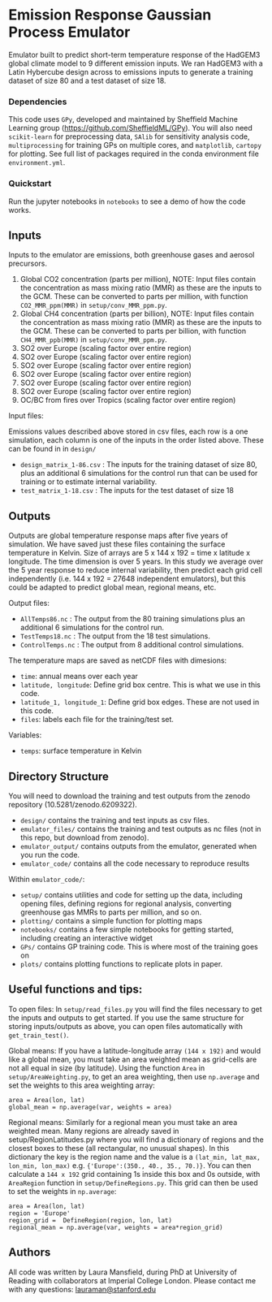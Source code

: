 # Emission Response Gaussian Process Emulator
Emulator built to predict short-term temperature response of the HadGEM3 global climate model to 9 different emission inputs. 
We ran HadGEM3 with a Latin Hybercube design across to emissions inputs to generate a training dataset of size 80 and a test dataset of size 18.

### Dependencies
This code uses `GPy`, developed and maintained by Sheffield Machine Learning group (https://github.com/SheffieldML/GPy). You will also need `scikit-learn` for preprocessing data, `SAlib` for sensitivity analysis code, `multiprocessing` for training GPs on multiple cores, and `matplotlib`, `cartopy` for plotting. See full list of packages required in the conda environment file `environment.yml`.

### Quickstart
Run the jupyter notebooks in `notebooks` to see a demo of how the code works.

## Inputs
Inputs to the emulator are emissions, both greenhouse gases and aerosol precursors.
1. Global CO2 concentration (parts per million), NOTE: Input files contain the concentration as mass mixing ratio (MMR) as these are the inputs to the GCM. These can be converted to parts per million, with function `CO2_MMR_ppm(MMR)` in `setup/conv_MMR_ppm.py`.
2. Global CH4 concentration (parts per billion), NOTE: Input files contain the concentration as mass mixing ratio (MMR) as these are the inputs to the GCM. These can be converted to parts per billion, with function `CH4_MMR_ppb(MMR)` in `setup/conv_MMR_ppm.py`.  
3. SO2 over Europe (scaling factor over entire region)
4. SO2 over Europe (scaling factor over entire region)
5. SO2 over Europe (scaling factor over entire region)
6. SO2 over Europe (scaling factor over entire region)
7. SO2 over Europe (scaling factor over entire region)
8. SO2 over Europe (scaling factor over entire region)
9. OC/BC from fires over Tropics (scaling factor over entire region)

Input files: 

Emissions values described above stored in csv files, each row is a one simulation, each column is one of the inputs in the order listed above. These can be found in in `design/`
* `design_matrix_1-86.csv` : The inputs for the training dataset of size 80, plus an additional 6 simulations for the control run that can be used for training or to estimate internal variability.
* `test_matrix_1-18.csv`   : The inputs for the test dataset of size 18

## Outputs
Outputs are global temperature response maps after five years of simulation. We have saved just these files containing the surface temperature in Kelvin. Size of arrays are 5 x 144 x 192 = time x latitude x longitude. The time dimension is over 5 years. In this study we average over the 5 year response to reduce internal variability, then predict each grid cell independently (i.e. 144 x 192 = 27648 independent emulators), but this could be adapted to predict global mean, regional means,  etc.

Output files:
* `AllTemps86.nc`   : The output from the 80 training simulations plus an additional 6 simulations for the control run.
* `TestTemps18.nc`  : The output from the 18 test simulations.
* `ControlTemps.nc` : The output from 8 additional control simulations.

The temperature maps are saved as netCDF files with dimesions:
* `time`: annual means over each year
* `latitude, longitude`: Define grid box centre. This is what we use in this code.
* `latitude_1, longitude_1`: Define grid box edges. These are not used in this code.
* `files`: labels each file for the training/test set. 

Variables:
* `temps`: surface temperature in Kelvin

## Directory Structure
You will need to download the training and test outputs from the zenodo repository (10.5281/zenodo.6209322).
* `design/` contains the training and test inputs as csv files.
* `emulator_files/` contains the training and test outputs as nc files (not in this repo, but download from zenodo).
* `emulator_output/` contains outputs from the emulator, generated when you run the code. 
* `emulator_code/` contains all the code necessary to reproduce results

Within `emulator_code/`:

* `setup/` contains utilities and code for setting up the data, including opening files, defining regions for regional analysis, converting greenhouse gas MMRs to parts per million, and so on.
* `plotting/` contains a simple function for plotting maps
* `notebooks/` contains a few simple notebooks for getting started, including creating an interactive widget
* `GPs/` contains GP training code. This is where most of the training goes on
* `plots/` contains plotting functions to replicate plots in paper.


## Useful functions and tips:

To open files: In `setup/read_files.py` you will find the files necessary to get the inputs and outputs to get started. If you use the same structure for storing inputs/outputs as above, you can open files automatically with `get_train_test()`. 

Global means: If you have a latitude-longitude array `(144 x 192)` and would like a global mean, you must take an area weighted mean as grid-cells are not all equal in size (by latitude). Using the function `Area` in `setup/AreaWeighting.py`, to get an area weighting, then use `np.average` and set the weights to this area weighting array:
```
area = Area(lon, lat)
global_mean = np.average(var, weights = area)
```
    
Regional means: Similarly for a regional mean you must take an area weighted mean. Many regions are already saved in setup/RegionLatitudes.py where you will find a dictionary of regions and the closest boxes to these (all rectangular, no unusual shapes). In this dictionary the key is the region name and the value is a `(lat_min, lat_max, lon_min, lon_max)` e.g. `{'Europe':(350., 40., 35., 70.)}`. You can then calculate a `144 x 192` grid containing 1s inside this box and 0s outside, with `AreaRegion` function in `setup/DefineRegions.py`. This grid can then be used to set the weights in `np.average`:

```
area = Area(lon, lat)
region = 'Europe'
region_grid =  DefineRegion(region, lon, lat)
regional_mean = np.average(var, weights = area*region_grid)
```

## Authors
All code was written by Laura Mansfield, during PhD at University of Reading with collaborators at Imperial College London. 
Please contact me with any questions: lauraman@stanford.edu
